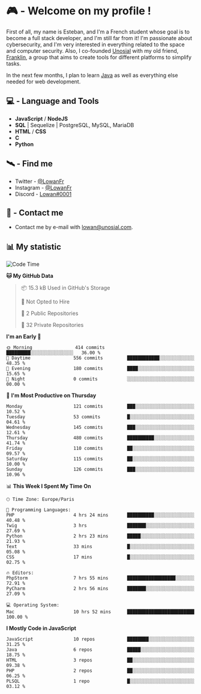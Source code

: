 # 🎮 - Welcome on my profile !
First of all, my name is Esteban, and I'm a French student whose goal is to become a full stack developer, and I'm still far from it!
I'm passionate about cybersecurity, and I'm very interested in everything related to the space and computer security.
Also, I co-founded [Unosial](https://github.com/Unosial) with my old friend, [Franklin](https://github.com/AbaFranklin/), a group that aims to create tools for different platforms to simplify tasks. 

In the next few months, I plan to learn [Java](https://www.java.com/) as well as everything else needed for web development.




## 💻 - Language and Tools
- **JavaScript** / **NodeJS**
- **SQL** | Sequelize | PostgreSQL, MySQL, MariaDB
- **HTML** / **CSS**
- **C**
- **Python**

## 🛰️ - Find me

 - Twitter - [@LowanFr](https://twitter.com/LowanFr/)
 - Instagram - [@LowanFr](https://instagram.com/LowanFr)
 - Discord -  [Lowan#0001](https://unosial.bio/Lowan)
 
## 📡 - Contact me
 - Contact me by e-mail with [lowan@unosial.com](mailto:lowan@unosial.com).

## 📊 My statistic
<!--START_SECTION:waka-->
![Code Time](http://img.shields.io/badge/Code%20Time-847%20hrs%2024%20mins-blue)

**🐱 My GitHub Data** 

> 📦 15.3 kB Used in GitHub's Storage 
 > 
> 🚫 Not Opted to Hire
 > 
> 📜 2 Public Repositories 
 > 
> 🔑 32 Private Repositories 
 > 
**I'm an Early 🐤** 

```text
🌞 Morning                414 commits         █████████░░░░░░░░░░░░░░░░   36.00 % 
🌆 Daytime                556 commits         ████████████░░░░░░░░░░░░░   48.35 % 
🌃 Evening                180 commits         ████░░░░░░░░░░░░░░░░░░░░░   15.65 % 
🌙 Night                  0 commits           ░░░░░░░░░░░░░░░░░░░░░░░░░   00.00 % 
```
📅 **I'm Most Productive on Thursday** 

```text
Monday                   121 commits         ███░░░░░░░░░░░░░░░░░░░░░░   10.52 % 
Tuesday                  53 commits          █░░░░░░░░░░░░░░░░░░░░░░░░   04.61 % 
Wednesday                145 commits         ███░░░░░░░░░░░░░░░░░░░░░░   12.61 % 
Thursday                 480 commits         ██████████░░░░░░░░░░░░░░░   41.74 % 
Friday                   110 commits         ██░░░░░░░░░░░░░░░░░░░░░░░   09.57 % 
Saturday                 115 commits         ██░░░░░░░░░░░░░░░░░░░░░░░   10.00 % 
Sunday                   126 commits         ███░░░░░░░░░░░░░░░░░░░░░░   10.96 % 
```


📊 **This Week I Spent My Time On** 

```text
🕑︎ Time Zone: Europe/Paris

💬 Programming Languages: 
PHP                      4 hrs 24 mins       ██████████░░░░░░░░░░░░░░░   40.48 % 
Twig                     3 hrs               ███████░░░░░░░░░░░░░░░░░░   27.69 % 
Python                   2 hrs 23 mins       █████░░░░░░░░░░░░░░░░░░░░   21.93 % 
Text                     33 mins             █░░░░░░░░░░░░░░░░░░░░░░░░   05.08 % 
CSS                      17 mins             █░░░░░░░░░░░░░░░░░░░░░░░░   02.75 % 

🔥 Editors: 
PhpStorm                 7 hrs 55 mins       ██████████████████░░░░░░░   72.91 % 
PyCharm                  2 hrs 56 mins       ███████░░░░░░░░░░░░░░░░░░   27.09 % 

💻 Operating System: 
Mac                      10 hrs 52 mins      █████████████████████████   100.00 % 
```

**I Mostly Code in JavaScript** 

```text
JavaScript               10 repos            ████████░░░░░░░░░░░░░░░░░   31.25 % 
Java                     6 repos             █████░░░░░░░░░░░░░░░░░░░░   18.75 % 
HTML                     3 repos             ██░░░░░░░░░░░░░░░░░░░░░░░   09.38 % 
PHP                      2 repos             ██░░░░░░░░░░░░░░░░░░░░░░░   06.25 % 
PLSQL                    1 repo              █░░░░░░░░░░░░░░░░░░░░░░░░   03.12 % 
```




<!--END_SECTION:waka-->
